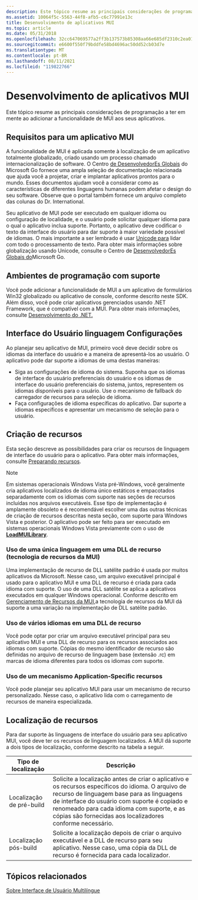 ```yaml
---
description: Este tópico resume as principais considerações de programação a ter em mente ao adicionar a funcionalidade de MUI aos seus aplicativos.
ms.assetid: 10064f5c-5563-44f8-afb5-c6c77991e13c
title: Desenvolvimento de aplicativos MUI
ms.topic: article
ms.date: 05/31/2018
ms.openlocfilehash: 32cc647069577a2ff3b137573b85308aa66e685df2310c2ea01973d19d1dc0d0
ms.sourcegitcommit: e6600f550f79bddfe58bd4696ac50dd52cb03d7e
ms.translationtype: MT
ms.contentlocale: pt-BR
ms.lasthandoff: 08/11/2021
ms.locfileid: "119822766"
---
```

# <a name="development-of-mui-applications"></a>Desenvolvimento de aplicativos MUI

Este tópico resume as principais considerações de programação a ter em mente ao adicionar a funcionalidade de MUI aos seus aplicativos.

## <a name="requirements-for-a-mui-application"></a>Requisitos para um aplicativo MUI

A funcionalidade de MUI é aplicada somente à localização de um aplicativo totalmente globalizado, criado usando um processo chamado internacionalização de software. O Centro [de DesenvolvedorEs Globais](https://msdn.microsoft.com/goglobal) do Microsoft Go fornece uma ampla seleção de documentação relacionada que ajuda você a projetar, criar e implantar aplicativos prontos para o mundo. Esses documentos ajudam você a considerar como as características de diferentes linguagens humanas podem afetar o design do seu software. Observe que o portal também fornece um arquivo completo das colunas do Dr. International.

Seu aplicativo de MUI pode ser executado em qualquer idioma ou configuração de localidade, e o usuário pode solicitar qualquer idioma para o qual o aplicativo inclua suporte. Portanto, o aplicativo deve codificar o texto da interface do usuário para dar suporte à maior variedade possível de idiomas. O mais importante a ser lembrado é usar [Unicode para](unicode.md) lidar com todo o processamento de texto. Para obter mais informações sobre globalização usando Unicode, consulte o Centro de [DesenvolvedorEs Globais do](https://msdn.microsoft.com/goglobal)Microsoft Go.

## <a name="supported-programming-environments"></a>Ambientes de programação com suporte

Você pode adicionar a funcionalidade de MUI a um aplicativo de formulários Win32 globalizado ou aplicativo de console, conforme descrito neste SDK. Além disso, você pode criar aplicativos gerenciados usando .NET Framework, que é compatível com a MUI. Para obter mais informações, consulte [Desenvolvimento do .NET.](/previous-versions/ff361664(v=vs.100))

## <a name="user-interface-language-settings"></a>Interface do Usuário linguagem Configurações

Ao planejar seu aplicativo de MUI, primeiro você deve decidir sobre os idiomas da interface do usuário e a maneira de apresentá-los ao usuário. O aplicativo pode dar suporte a idiomas de uma destas maneiras:

-   Siga as configurações de idioma do sistema. Suponha que os idiomas de interface do usuário preferenciais do usuário e os idiomas de interface do usuário preferenciais do sistema, juntos, representem os idiomas disponíveis para o usuário. Use o mecanismo de fallback do carregador de recursos para seleção de idioma.
-   Faça configurações de idioma específicas do aplicativo. Dar suporte a idiomas específicos e apresentar um mecanismo de seleção para o usuário.

## <a name="resource-creation"></a>Criação de recursos

Esta seção descreve as possibilidades para criar os recursos de linguagem de interface do usuário para o aplicativo. Para obter mais informações, consulte [Preparando recursos](preparing-resources.md).

> [!Note]  
> Em sistemas operacionais Windows Vista pré-Windows, você geralmente cria aplicativos localizados de idioma único estáticos e empacotados separadamente com os idiomas com suporte nas seções de recursos incluídas nos arquivos executáveis. Esse tipo de implementação é amplamente obsoleto e é recomendável escolher uma das outras técnicas de criação de recursos descritas nesta seção, com suporte para Windows Vista e posterior. O aplicativo pode ser feito para ser executado em sistemas operacionais Windows Vista previamente com o uso de [**LoadMUILibrary**](/windows/desktop/api/Muiload/nf-muiload-loadmuilibrarya).

 

### <a name="use-of-a-single-language-in-a-resource-dll-mui-resource-technology"></a>Uso de uma única linguagem em uma DLL de recurso (tecnologia de recursos da MUI)

Uma implementação de recurso de DLL satélite padrão é usada por muitos aplicativos da Microsoft. Nesse caso, um arquivo executável principal é usado para o aplicativo MUI e uma DLL de recurso é criada para cada idioma com suporte. O uso de uma DLL satélite se aplica a aplicativos executados em qualquer Windows operacional. Conforme descrito em [Gerenciamento de Recursos da MUI,](mui-resource-management.md)a tecnologia de recursos da MUI dá suporte a uma variação na implementação de DLL satélite padrão.

### <a name="use-of-multiple-languages-in-a-resource-dll"></a>Uso de vários idiomas em uma DLL de recurso

Você pode optar por criar um arquivo executável principal para seu aplicativo MUI e uma DLL de recurso para os recursos associados aos idiomas com suporte. Cópias do mesmo identificador de recurso são definidas no arquivo de recurso de linguagem base (extensão .rc) em marcas de idioma diferentes para todos os idiomas com suporte.

### <a name="use-of-an-application-specific-resource-mechanism"></a>Uso de um mecanismo Application-Specific recursos

Você pode planejar seu aplicativo MUI para usar um mecanismo de recurso personalizado. Nesse caso, o aplicativo lida com o carregamento de recursos de maneira especializada.

## <a name="resource-localization"></a>Localização de recursos

Para dar suporte às linguagens de interface do usuário para seu aplicativo MUI, você deve ter os recursos de linguagem localizados. A MUI dá suporte a dois tipos de localização, conforme descrito na tabela a seguir.



| Tipo de localização       | Descrição                                                                                                                                                                                                                                                                |
|-------------------------|----------------------------------------------------------------------------------------------------------------------------------------------------------------------------------------------------------------------------------------------------------------------------|
| Localização de pré-build  | Solicite a localização antes de criar o aplicativo e os recursos específicos do idioma. O arquivo de recurso de linguagem base para as linguagens de interface do usuário com suporte é copiado e renomeado para cada idioma com suporte, e as cópias são fornecidas aos localizadores conforme necessário. |
| Localização pós-build | Solicite a localização depois de criar o arquivo executável e a DLL de recurso para seu aplicativo. Nesse caso, uma cópia da DLL de recurso é fornecida para cada localizador.                                                                                                     |



 

## <a name="related-topics"></a>Tópicos relacionados

<dl> <dt>

[Sobre Interface de Usuário Multilíngue](about-multilingual-user-interface.md)
</dt> </dl>

 

 
